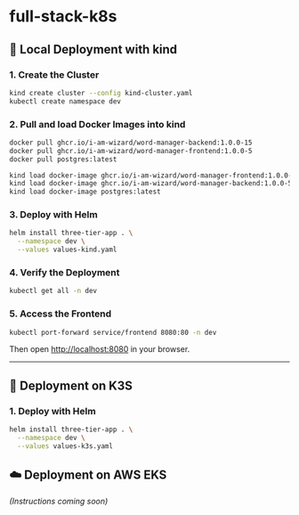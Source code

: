 # full-stack-k8s

## 🚀 Local Deployment with kind

### 1. Create the Cluster

```bash
kind create cluster --config kind-cluster.yaml
kubectl create namespace dev
```

### 2. Pull and load Docker Images into kind

```bash
docker pull ghcr.io/i-am-wizard/word-manager-backend:1.0.0-15
docker pull ghcr.io/i-am-wizard/word-manager-frontend:1.0.0-5
docker pull postgres:latest

kind load docker-image ghcr.io/i-am-wizard/word-manager-frontend:1.0.0-15
kind load docker-image ghcr.io/i-am-wizard/word-manager-backend:1.0.0-5
kind load docker-image postgres:latest
```

### 3. Deploy with Helm

```bash
helm install three-tier-app . \
  --namespace dev \
  --values values-kind.yaml
```

### 4. Verify the Deployment

```bash
kubectl get all -n dev
```

### 5. Access the Frontend

```bash
kubectl port-forward service/frontend 8080:80 -n dev
```

Then open [http://localhost:8080](http://localhost:8080) in your browser.

---

## 🐔 Deployment on K3S

### 1. Deploy with Helm

```bash
helm install three-tier-app . \
  --namespace dev \
  --values values-k3s.yaml
```

## ☁️ Deployment on AWS EKS

*(Instructions coming soon)*

